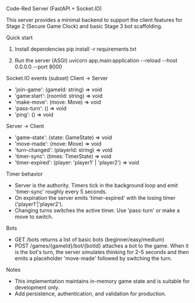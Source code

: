 Code-Red Server (FastAPI + Socket.IO)

This server provides a minimal backend to support the client features for Stage 2 (Secure Game Clock) and basic Stage 3 bot scaffolding.

Quick start
1) Install dependencies
   pip install -r requirements.txt

2) Run the server (ASGI)
   uvicorn app.main:application --reload --host 0.0.0.0 --port 8000

Socket.IO events (subset)
Client -> Server
- 'join-game': (gameId: string) => void
- 'game:start': (roomId: string) => void
- 'make-move': (move: Move) => void
- 'pass-turn': () => void
- 'ping': () => void

Server -> Client
- 'game-state': (state: GameState) => void
- 'move-made': (move: Move) => void
- 'turn-changed': (playerId: string) => void
- 'timer-sync': (times: TimerState) => void
- 'timer-expired': (player: 'player1' | 'player2') => void

Timer behavior
- Server is the authority. Timers tick in the background loop and emit 'timer-sync' roughly every 5 seconds.
- On expiration the server emits 'timer-expired' with the losing timer ('player1'|'player2').
- Changing turns switches the active timer. Use 'pass-turn' or make a move to switch.

Bots
- GET /bots returns a list of basic bots (beginner/easy/medium)
- POST /games/{gameId}/bot/{botId} attaches a bot to the game. When it is the bot's turn, the server simulates thinking for 2–5 seconds and then emits a placeholder 'move-made' followed by switching the turn.

Notes
- This implementation maintains in-memory game state and is suitable for development only.
- Add persistence, authentication, and validation for production.
